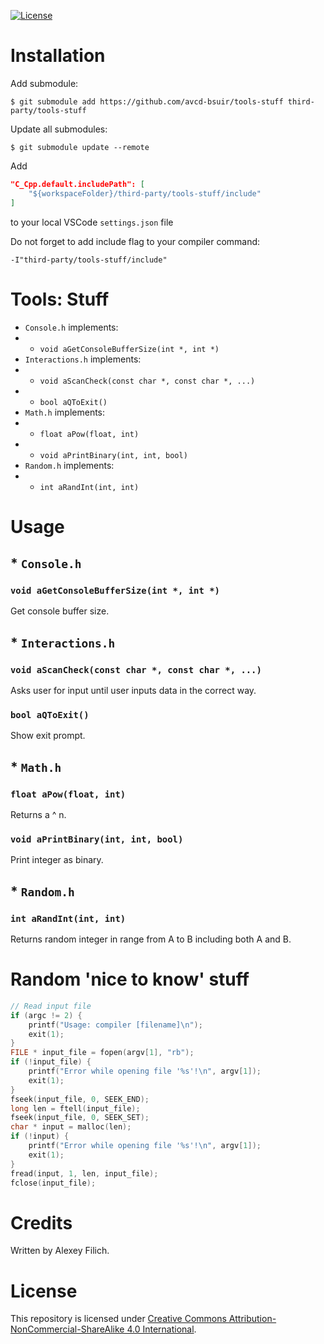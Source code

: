 [![License](https://img.shields.io/badge/license-CC%20BY--NC--SA%204.0-blue.svg)](https://bit.ly/cc-by-nc-sa-40)

# Installation

Add submodule:
```
$ git submodule add https://github.com/avcd-bsuir/tools-stuff third-party/tools-stuff
```

Update all submodules:
```
$ git submodule update --remote
```

Add
```json
"C_Cpp.default.includePath": [
    "${workspaceFolder}/third-party/tools-stuff/include"
]
```
to your local VSCode `settings.json` file

Do not forget to add include flag to your compiler command:
```
-I"third-party/tools-stuff/include"
```

# Tools: Stuff

- `Console.h` implements:
- - `void aGetConsoleBufferSize(int *, int *)`
- `Interactions.h` implements:
- - `void aScanCheck(const char *, const char *, ...)`
- - `bool aQToExit()`
- `Math.h` implements:
- - `float aPow(float, int)`
- - `void aPrintBinary(int, int, bool)`
- `Random.h` implements:
- - `int aRandInt(int, int)`

# Usage

## * `Console.h`

### `void aGetConsoleBufferSize(int *, int *)`

Get console buffer size.

## * `Interactions.h`

### `void aScanCheck(const char *, const char *, ...)`

Asks user for input until user inputs data in the correct way.

### `bool aQToExit()`

Show exit prompt.

## * `Math.h`

### `float aPow(float, int)`

Returns a ^ n.

### `void aPrintBinary(int, int, bool)`

Print integer as binary.

## * `Random.h`

### `int aRandInt(int, int)`

Returns random integer in range from A to B including both A and B.

# Random 'nice to know' stuff

```c
// Read input file
if (argc != 2) {
    printf("Usage: compiler [filename]\n");
    exit(1);
}
FILE * input_file = fopen(argv[1], "rb");
if (!input_file) {
    printf("Error while opening file '%s'!\n", argv[1]);
    exit(1);
}
fseek(input_file, 0, SEEK_END);
long len = ftell(input_file);
fseek(input_file, 0, SEEK_SET);
char * input = malloc(len);
if (!input) {
    printf("Error while opening file '%s'!\n", argv[1]);
    exit(1);
}
fread(input, 1, len, input_file);
fclose(input_file);
```

# Credits

Written by Alexey Filich.

# License

This repository is licensed under [Creative Commons Attribution-NonCommercial-ShareAlike 4.0 International](LICENCE.md).

